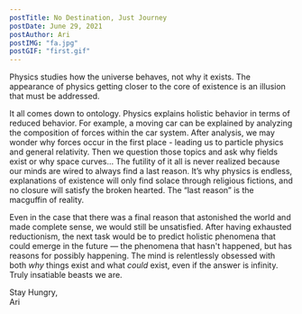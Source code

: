 ```yaml
---
postTitle: No Destination, Just Journey
postDate: June 29, 2021
postAuthor: Ari
postIMG: "fa.jpg"
postGIF: "first.gif"
---
```

Physics studies how the universe behaves, not why it exists. The appearance of physics getting closer to the core of existence is an illusion that must be addressed.

It all comes down to ontology. Physics explains holistic behavior in terms of reduced behavior. For example, a moving car can be explained by analyzing the composition of forces within the car system. After analysis, we may wonder why forces occur in the first place - leading us to particle physics and general relativity. Then we question those topics and ask why fields exist or why space curves… The futility of it all is never realized because our minds are wired to always find a last reason. It’s why physics is endless, explanations of existence will only find solace through religious fictions, and no closure will satisfy the broken hearted. The “last reason” is the macguffin of reality.

Even in the case that there was a final reason that astonished the world and made complete sense, we would still be unsatisfied. After having exhausted reductionism, the next task would be to predict holistic phenomena that could emerge in the future — the phenomena that hasn't happened, but has reasons for possibly happening. The mind is relentlessly obsessed with both <i>why</i> things exist
and what <i>could</i> exist, even if the answer is infinity. Truly insatiable beasts we are.

Stay Hungry, <br/>Ari



